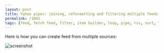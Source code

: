 ```yaml
---
layout: post
title: Yahoo pipes: joining, reformatting and filtering multiple feeds
permalink: /1041
tags: [feed, fetch feed, filter, item builder, loop, pipe, rss, sort, truncate, unique, yahoo, yahoo_pipes]
---
```


Here is how you can create feed from multiple sources:

![screenshot](http://mac-blog.org.ua/wp-content/uploads/pipe.png)
